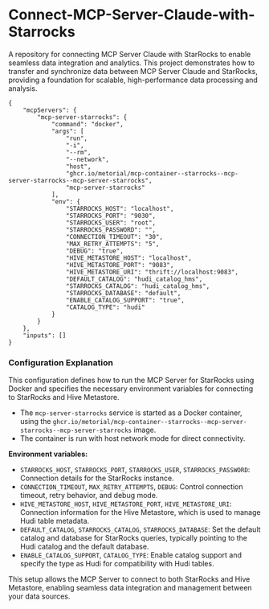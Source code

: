 # Connect-MCP-Server-Claude-with-Starrocks
A repository for connecting MCP Server Claude with StarRocks to enable seamless data integration and analytics. This project demonstrates how to transfer and synchronize data between MCP Server Claude and StarRocks, providing a foundation for scalable, high-performance data processing and analysis.

```
{
    "mcpServers": {
        "mcp-server-starrocks": {
            "command": "docker",
            "args": [
                "run",
                "-i",
                "--rm",
                "--network",
                "host",
                "ghcr.io/metorial/mcp-container--starrocks--mcp-server-starrocks--mcp-server-starrocks",
                "mcp-server-starrocks"
            ],
            "env": {
                "STARROCKS_HOST": "localhost",
                "STARROCKS_PORT": "9030",
                "STARROCKS_USER": "root",
                "STARROCKS_PASSWORD": "",
                "CONNECTION_TIMEOUT": "30",
                "MAX_RETRY_ATTEMPTS": "5",
                "DEBUG": "true",
				"HIVE_METASTORE_HOST": "localhost",
                "HIVE_METASTORE_PORT": "9083",
                "HIVE_METASTORE_URI": "thrift://localhost:9083",
                "DEFAULT_CATALOG": "hudi_catalog_hms",
                "STARROCKS_CATALOG": "hudi_catalog_hms",
                "STARROCKS_DATABASE": "default",
                "ENABLE_CATALOG_SUPPORT": "true",
                "CATALOG_TYPE": "hudi"
            }
        }
    },
    "inputs": []
}
```

### Configuration Explanation

This configuration defines how to run the MCP Server for StarRocks using Docker and specifies the necessary environment variables for connecting to StarRocks and Hive Metastore.

- The `mcp-server-starrocks` service is started as a Docker container, using the `ghcr.io/metorial/mcp-container--starrocks--mcp-server-starrocks--mcp-server-starrocks` image.
- The container is run with host network mode for direct connectivity.

**Environment variables:**
- `STARROCKS_HOST`, `STARROCKS_PORT`, `STARROCKS_USER`, `STARROCKS_PASSWORD`: Connection details for the StarRocks instance.
- `CONNECTION_TIMEOUT`, `MAX_RETRY_ATTEMPTS`, `DEBUG`: Control connection timeout, retry behavior, and debug mode.
- `HIVE_METASTORE_HOST`, `HIVE_METASTORE_PORT`, `HIVE_METASTORE_URI`: Connection information for the Hive Metastore, which is used to manage Hudi table metadata.
- `DEFAULT_CATALOG`, `STARROCKS_CATALOG`, `STARROCKS_DATABASE`: Set the default catalog and database for StarRocks queries, typically pointing to the Hudi catalog and the default database.
- `ENABLE_CATALOG_SUPPORT`, `CATALOG_TYPE`: Enable catalog support and specify the type as Hudi for compatibility with Hudi tables.

This setup allows the MCP Server to connect to both StarRocks and Hive Metastore, enabling seamless data integration and management between your data sources.
